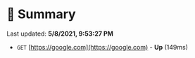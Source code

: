 # 📖 Summary
Last updated: **5/8/2021, 9:53:27 PM**

- `GET` [https://google.com](https://google.com) - **Up** (149ms)
